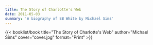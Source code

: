 ```yaml
---
title: The Story of Charlotte's Web
date: 2011-05-03
summary: 'A biography of EB White by Michael Sims'
---
```


{{< booklist/book
title="The Story of Charlotte's Web"
author="Michael Sims"
cover="cover.jpg"
format="Print" >}}
